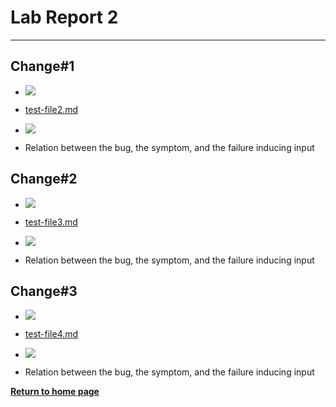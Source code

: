 # Lab Report 2
---
## Change#1

* ![](Commit#1.png)

* [test-file2.md](test-file2.md)

* ![](Symptom#1.png)

* Relation between the bug, the symptom, and the failure inducing input

## Change#2

* ![](Commit#2.png)
 
* [test-file3.md](test-file3.md)

* ![](Symptom#2.png)

* Relation between the bug, the symptom, and the failure inducing input

## Change#3

* ![](Commit#3.png)

* [test-file4.md](test-file4.md)

* ![](Symptom#3.png)

* Relation between the bug, the symptom, and the failure inducing input


[**Return to home page**](index.md)
